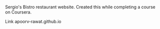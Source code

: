 Sergio's Bistro restaurant website.
Created this while completing a course on Coursera.


Link
apoorv-rawat.github.io
